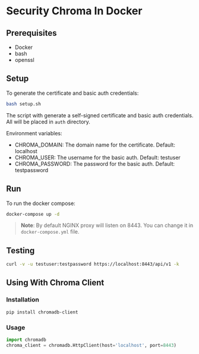 # Security Chroma In Docker

## Prerequisites

- Docker
- bash
- openssl

## Setup

To generate the certificate and basic auth credentials:

```bash
bash setup.sh
```

The script with generate a self-signed certificate and basic auth credentials. All will be placed in `auth` directory.

Environment variables:

- CHROMA_DOMAIN: The domain name for the certificate. Default: localhost
- CHROMA_USER: The username for the basic auth. Default: testuser
- CHROMA_PASSWORD: The password for the basic auth. Default: testpassword

## Run

To run the docker compose:

```bash
docker-compose up -d
```

> **Note**: By default NGINX proxy will listen on 8443. You can change it in `docker-compose.yml` file.

## Testing

```bash
curl -v -u testuser:testpassword https://localhost:8443/api/v1 -k
```

## Using With Chroma Client

### Installation

```bash
pip install chromadb-client
```

### Usage

```python
import chromadb
chroma_client = chromadb.HttpClient(host='localhost', port=8443)
```
